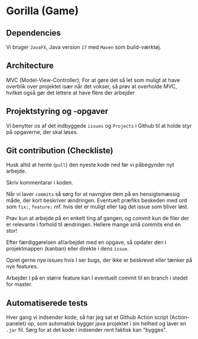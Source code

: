# Gorilla (Game)


## Dependencies
Vi bruger <code>JavaFX</code>, Java version <code>17</code> med <code>Maven</code> som build-værktøj.


## Architecture
MVC (Model-View-Controller);
For at gøre det så let som muligt at have overblik over projektet især når det vokser, så prøv at overholde MVC, hvilket også gør det lettere at have flere der arbejder


## Projektstyring og -opgaver
Vi benytter os af det indbyggede <code>issues</code> og <code>Projects</code> i Github til at holde styr på opgaverne, der skal løses.



## Git contribution (Checkliste) 
Husk altid at hente (<code>pull</code>) den nyeste kode ned før vi påbegynder nyt arbejde.

Skriv kommentarar i koden.

Når vi laver <code>commits</code> så sørg for at navngive dem på en hensigtsmæssig måde, der kort beskriver ændringen. Eventuelt præfiks beskeden med ord som <code>fix:</code>, <code>feature:</code> mf. hvis det er muligt eller tag det issue som bliver løst.

Prøv kun at arbejde på en enkelt ting af gangen, og commit kun de filer der er relevante i forhold til ændringen. Hellere mange små commits end én stor!

Efter færdiggørelsen af/arbejdet med en opgave, så opdater den i projektmappen (kanban) eller direkte i dens <code>issue</code>. 

Opret gerne nye issues hvis I ser bugs, der ikke er beskrevet eller tænker på nye features. 

Arbejder I på en større feature kan I eventuelt commit til en branch i stedet for master.


## Automatiserede tests
Hver gang vi indsender kode, så har jeg sat et Github Action script (Action-panelet) op, som automatisk bygger java projektet i sin helhed og laver en <code>.jar</code> fil. Sørg for at det kode i indsender rent faktisk kan "bygges". 
